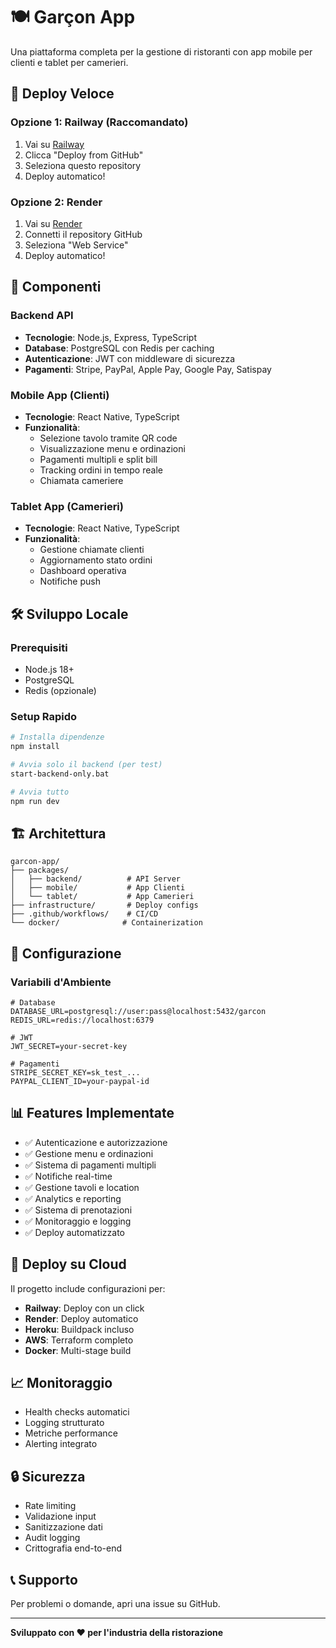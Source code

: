 # 🍽️ Garçon App

Una piattaforma completa per la gestione di ristoranti con app mobile per clienti e tablet per camerieri.

## 🚀 Deploy Veloce

### Opzione 1: Railway (Raccomandato)
1. Vai su [Railway](https://railway.app/)
2. Clicca "Deploy from GitHub"
3. Seleziona questo repository
4. Deploy automatico!

### Opzione 2: Render
1. Vai su [Render](https://render.com/)
2. Connetti il repository GitHub
3. Seleziona "Web Service"
4. Deploy automatico!

## 📱 Componenti

### Backend API
- **Tecnologie**: Node.js, Express, TypeScript
- **Database**: PostgreSQL con Redis per caching
- **Autenticazione**: JWT con middleware di sicurezza
- **Pagamenti**: Stripe, PayPal, Apple Pay, Google Pay, Satispay

### Mobile App (Clienti)
- **Tecnologie**: React Native, TypeScript
- **Funzionalità**: 
  - Selezione tavolo tramite QR code
  - Visualizzazione menu e ordinazioni
  - Pagamenti multipli e split bill
  - Tracking ordini in tempo reale
  - Chiamata cameriere

### Tablet App (Camerieri)
- **Tecnologie**: React Native, TypeScript
- **Funzionalità**:
  - Gestione chiamate clienti
  - Aggiornamento stato ordini
  - Dashboard operativa
  - Notifiche push

## 🛠️ Sviluppo Locale

### Prerequisiti
- Node.js 18+
- PostgreSQL
- Redis (opzionale)

### Setup Rapido
```bash
# Installa dipendenze
npm install

# Avvia solo il backend (per test)
start-backend-only.bat

# Avvia tutto
npm run dev
```

## 🏗️ Architettura

```
garcon-app/
├── packages/
│   ├── backend/          # API Server
│   ├── mobile/           # App Clienti
│   └── tablet/           # App Camerieri
├── infrastructure/       # Deploy configs
├── .github/workflows/    # CI/CD
└── docker/              # Containerization
```

## 🔧 Configurazione

### Variabili d'Ambiente
```env
# Database
DATABASE_URL=postgresql://user:pass@localhost:5432/garcon
REDIS_URL=redis://localhost:6379

# JWT
JWT_SECRET=your-secret-key

# Pagamenti
STRIPE_SECRET_KEY=sk_test_...
PAYPAL_CLIENT_ID=your-paypal-id
```

## 📊 Features Implementate

- ✅ Autenticazione e autorizzazione
- ✅ Gestione menu e ordinazioni
- ✅ Sistema di pagamenti multipli
- ✅ Notifiche real-time
- ✅ Gestione tavoli e location
- ✅ Analytics e reporting
- ✅ Sistema di prenotazioni
- ✅ Monitoraggio e logging
- ✅ Deploy automatizzato

## 🚀 Deploy su Cloud

Il progetto include configurazioni per:
- **Railway**: Deploy con un click
- **Render**: Deploy automatico
- **Heroku**: Buildpack incluso
- **AWS**: Terraform completo
- **Docker**: Multi-stage build

## 📈 Monitoraggio

- Health checks automatici
- Logging strutturato
- Metriche performance
- Alerting integrato

## 🔒 Sicurezza

- Rate limiting
- Validazione input
- Sanitizzazione dati
- Audit logging
- Crittografia end-to-end

## 📞 Supporto

Per problemi o domande, apri una issue su GitHub.

---

**Sviluppato con ❤️ per l'industria della ristorazione**